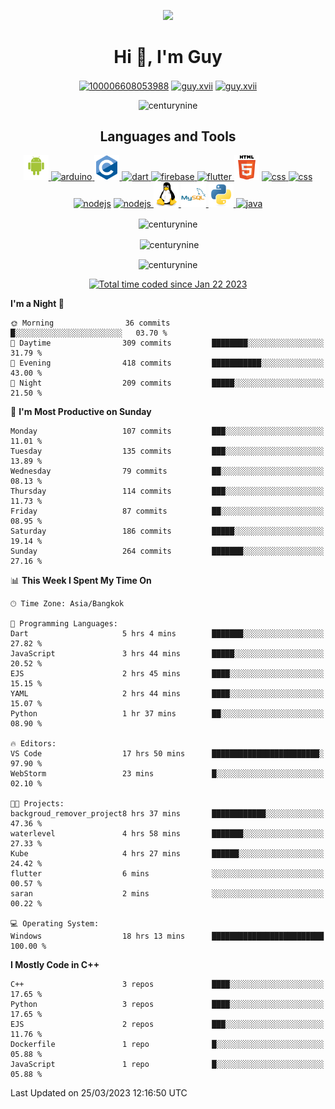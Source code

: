 
<p align="center"> <img src="https://user-images.githubusercontent.com/109062980/213915698-3e79c409-24f8-4471-a5f8-e7a842ad3a0a.gif" width="100" /> </p>

<h1 align="center">Hi 👋, I'm Guy</h1>

<p align="center">
<a href="https://fb.com/100006608053988" target="blank"><img align="center" src="https://raw.githubusercontent.com/rahuldkjain/github-profile-readme-generator/master/src/images/icons/Social/facebook.svg" alt="100006608053988" height="30" width="40" /></a>
<a href="https://instagram.com/guy.xvii" target="blank"><img align="center" src="https://raw.githubusercontent.com/rahuldkjain/github-profile-readme-generator/master/src/images/icons/Social/instagram.svg" alt="guy.xvii" height="30" width="40" /></a>
<a href="mailto:liwlifeix@gmail.com" target="blank"><img align="center" src="https://user-images.githubusercontent.com/109062980/226533395-e26b601f-4b8f-456f-affd-55dc944b4149.png" alt="guy.xvii" height="30" width="30" /></a>
</p>

<p align="center"> <img src="https://komarev.com/ghpvc/?username=centurynine&label=Profile%20views&color=0e75b6&style=for-the-badge" alt="centurynine" /> </p>

<h2 align="center">Languages and Tools</h3>
<p align="center"> <a href="https://developer.android.com" target="_blank" rel="noreferrer"> <img src="https://raw.githubusercontent.com/devicons/devicon/master/icons/android/android-original-wordmark.svg" alt="android" width="40" height="40"/> </a>
<a href="https://www.arduino.cc/" target="_blank" rel="noreferrer"> <img src="https://cdn.worldvectorlogo.com/logos/arduino-1.svg" alt="arduino" width="40" height="40"/> </a> <a href="https://www.cprogramming.com/" target="_blank" rel="noreferrer"> <img src="https://raw.githubusercontent.com/devicons/devicon/master/icons/c/c-original.svg" alt="c" width="40" height="40"/> </a> <a href="https://dart.dev" target="_blank" rel="noreferrer"> <img src="https://www.vectorlogo.zone/logos/dartlang/dartlang-icon.svg" alt="dart" width="40" height="40"/> </a> <a href="https://firebase.google.com/" target="_blank" rel="noreferrer"> <img src="https://www.vectorlogo.zone/logos/firebase/firebase-icon.svg" alt="firebase" width="40" height="40"/> </a> <a href="https://flutter.dev" target="_blank" rel="noreferrer"> <img src="https://www.vectorlogo.zone/logos/flutterio/flutterio-icon.svg" alt="flutter" width="40" height="40"/> </a> <a href="https://www.w3.org/html/" target="_blank" rel="noreferrer"> <img src="https://raw.githubusercontent.com/devicons/devicon/master/icons/html5/html5-original-wordmark.svg" alt="html5" width="40" height="40"/></a>
<a href="https://www.w3.org/css/" target="_blank" rel="noreferrer"> <img src="https://user-images.githubusercontent.com/109062980/213923491-dbfc7e67-388e-4f8f-a049-5dfde2b4b63c.png" alt="css" height="40"/></a><a href="https://www.javascript.com/" target="_blank" rel="noreferrer"> <img src="https://user-images.githubusercontent.com/109062980/219581763-8c026527-9b2e-4c55-a719-52c950b277de.png" alt="css" height="40"/></a>
<a href="https://nodejs.org/en/docs/" target="_blank" rel="noreferrer"> <img src="https://user-images.githubusercontent.com/109062980/213923780-754a75e1-5454-46d2-ba39-13a74f8b00f5.png" alt="nodejs" height="40"/></a>
<a href="[https://nodejs.org/en/docs/](https://www.w3schools.com/php/)" target="_blank" rel="noreferrer"> <img src="https://user-images.githubusercontent.com/109062980/213923851-7ef9b7ea-08d3-43c1-a327-4f2c9662c07e.png" alt="nodejs" height="40"/></a><a href="https://www.linux.org/" target="_blank" rel="noreferrer"> <img src="https://raw.githubusercontent.com/devicons/devicon/master/icons/linux/linux-original.svg" alt="linux" width="40" height="40"/> </a> <a href="https://www.mysql.com/" target="_blank" rel="noreferrer"> <img src="https://raw.githubusercontent.com/devicons/devicon/master/icons/mysql/mysql-original-wordmark.svg" alt="mysql" width="40" height="40"/> </a> <a href="https://www.python.org" target="_blank" rel="noreferrer"> <img src="https://raw.githubusercontent.com/devicons/devicon/master/icons/python/python-original.svg" alt="python" width="40" height="40"/> </a><a href="https://www.python.org" target="_blank" rel="noreferrer"> <img src="https://www.vectorlogo.zone/logos/java/java-vertical.svg" alt="java" height="40"/> </a>
</p>

<p align="center"><img align="center" src="https://github-readme-stats.vercel.app/api/top-langs?username=centurynine&show_icons=true&locale=en&layout=compact&theme=" alt="centurynine" /></p>

<p align="center">&nbsp;<img align="center" src="https://github-readme-stats.vercel.app/api?username=centurynine&show_icons=true&locale=en&theme=" alt="centurynine" /></p>

<p align="center"><img align="center" src="https://github-readme-streak-stats.herokuapp.com/?user=centurynine&theme=" alt="centurynine" /></p>
<p align="center">
<a href="https://wakatime.com/@9ded98d1-6308-4a11-a75a-63f31fdc4e7a"><img src="https://wakatime.com/badge/user/9ded98d1-6308-4a11-a75a-63f31fdc4e7a.svg" alt="Total time coded since Jan 22 2023" /></a>
  
<!--START_SECTION:waka-->
**I'm a Night 🦉** 

```text
🌞 Morning                36 commits          █░░░░░░░░░░░░░░░░░░░░░░░░   03.70 % 
🌆 Daytime                309 commits         ████████░░░░░░░░░░░░░░░░░   31.79 % 
🌃 Evening                418 commits         ███████████░░░░░░░░░░░░░░   43.00 % 
🌙 Night                  209 commits         █████░░░░░░░░░░░░░░░░░░░░   21.50 % 
```
📅 **I'm Most Productive on Sunday** 

```text
Monday                   107 commits         ███░░░░░░░░░░░░░░░░░░░░░░   11.01 % 
Tuesday                  135 commits         ███░░░░░░░░░░░░░░░░░░░░░░   13.89 % 
Wednesday                79 commits          ██░░░░░░░░░░░░░░░░░░░░░░░   08.13 % 
Thursday                 114 commits         ███░░░░░░░░░░░░░░░░░░░░░░   11.73 % 
Friday                   87 commits          ██░░░░░░░░░░░░░░░░░░░░░░░   08.95 % 
Saturday                 186 commits         █████░░░░░░░░░░░░░░░░░░░░   19.14 % 
Sunday                   264 commits         ███████░░░░░░░░░░░░░░░░░░   27.16 % 
```


📊 **This Week I Spent My Time On** 

```text
🕑︎ Time Zone: Asia/Bangkok

💬 Programming Languages: 
Dart                     5 hrs 4 mins        ███████░░░░░░░░░░░░░░░░░░   27.82 % 
JavaScript               3 hrs 44 mins       █████░░░░░░░░░░░░░░░░░░░░   20.52 % 
EJS                      2 hrs 45 mins       ████░░░░░░░░░░░░░░░░░░░░░   15.15 % 
YAML                     2 hrs 44 mins       ████░░░░░░░░░░░░░░░░░░░░░   15.07 % 
Python                   1 hr 37 mins        ██░░░░░░░░░░░░░░░░░░░░░░░   08.90 % 

🔥 Editors: 
VS Code                  17 hrs 50 mins      ████████████████████████░   97.90 % 
WebStorm                 23 mins             █░░░░░░░░░░░░░░░░░░░░░░░░   02.10 % 

🐱‍💻 Projects: 
backgroud_remover_project8 hrs 37 mins       ████████████░░░░░░░░░░░░░   47.36 % 
waterlevel               4 hrs 58 mins       ███████░░░░░░░░░░░░░░░░░░   27.33 % 
Kube                     4 hrs 27 mins       ██████░░░░░░░░░░░░░░░░░░░   24.42 % 
flutter                  6 mins              ░░░░░░░░░░░░░░░░░░░░░░░░░   00.57 % 
saran                    2 mins              ░░░░░░░░░░░░░░░░░░░░░░░░░   00.22 % 

💻 Operating System: 
Windows                  18 hrs 13 mins      █████████████████████████   100.00 % 
```

**I Mostly Code in C++** 

```text
C++                      3 repos             ████░░░░░░░░░░░░░░░░░░░░░   17.65 % 
Python                   3 repos             ████░░░░░░░░░░░░░░░░░░░░░   17.65 % 
EJS                      2 repos             ███░░░░░░░░░░░░░░░░░░░░░░   11.76 % 
Dockerfile               1 repo              █░░░░░░░░░░░░░░░░░░░░░░░░   05.88 % 
JavaScript               1 repo              █░░░░░░░░░░░░░░░░░░░░░░░░   05.88 % 
```




 Last Updated on 25/03/2023 12:16:50 UTC
<!--END_SECTION:waka-->
  
</p>

